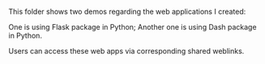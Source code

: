 This folder shows two demos regarding the web applications I created:

One is using Flask package in Python;
Another one is using Dash package in Python.

Users can access these web apps via corresponding shared weblinks.
